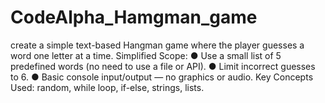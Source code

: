 # CodeAlpha_Hamgman_game
create a  simple text-based Hangman game where the player guesses a word one letter at a time.  Simplified Scope: ● Use a small list of 5 predefined words (no need to use a file or API). ● Limit incorrect guesses to 6. ● Basic console input/output — no graphics or audio. Key Concepts Used: random, while loop, if-else, strings, lists.
